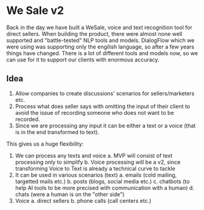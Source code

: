 # We Sale v2

Back in the day we have built a WeSale, voice and text recognition tool for direct sellers.
When building the product, there were almost none well supported and "battle-tested" NLP tools and models.
DialogFlow which we were using was supporting only the engilish language, so after a few years things have changed.
There is a lot of different tools and models now, so we can use for it to support our clients with enormous accuracy.

## Idea

1. Allow companies to create discussions' scenarios for sellers/marketers etc.
2. Process what does seller says with omitting the input of their client to avoid the issue of recording someone who does not want to be recorded.
3. Since we are processing any input it can be either a text or a voice (that is in the end transformed to text).

This gives us a huge flexibility:
1. We can process any texts and voice
    a. MVP will consist of text processing only to simplify
    b. Voice processing will be a v2, since transforming Voice to Text is already a technical curve to tackle
2. It can be used in various scenarios (text)
    a. emails (cold mailing, targetted mails etc.)
    b. posts (blogs, social media etc.)
    c. chatbots (to help AI tools to be more precised with communication with a human)
    d. chats (were a human is on the "other side")
3. Voice
    a. direct sellers
    b. phone calls (call centers etc.)
